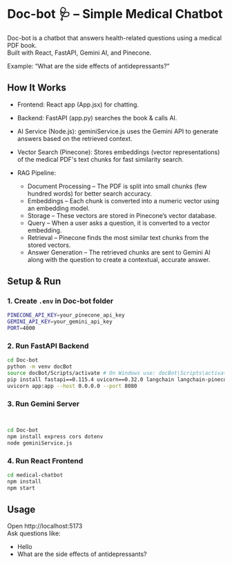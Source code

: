 # Doc-bot 🩺 – Simple Medical Chatbot

Doc-bot is a chatbot that answers health-related questions using a medical PDF book.  
Built with React, FastAPI, Gemini AI, and Pinecone.

Example: “What are the side effects of antidepressants?”

## How It Works
- Frontend: React app (App.jsx) for chatting.
- Backend: FastAPI (app.py) searches the book & calls AI.
- AI Service (Node.js): geminiService.js uses the Gemini API to generate answers based on the retrieved context.

- Vector Search (Pinecone): Stores embeddings (vector representations) of the medical PDF's text chunks for fast similarity search.

- RAG Pipeline:

    - Document Processing – The PDF is split into small chunks (few hundred words) for better search accuracy.
    - Embeddings – Each chunk is converted into a numeric vector using an embedding model.
    - Storage – These vectors are stored in Pinecone’s vector database.
    - Query – When a user asks a question, it is converted to a vector embedding.
    - Retrieval – Pinecone finds the most similar text chunks from the stored vectors.
    - Answer Generation – The retrieved chunks are sent to Gemini AI along with the question to create a contextual, accurate answer.



## Setup & Run

### 1. Create `.env` in Doc-bot folder
 
```bash
PINECONE_API_KEY=your_pinecone_api_key
GEMINI_API_KEY=your_gemini_api_key
PORT=4000
```
### 2. Run FastAPI Backend

```bash
cd Doc-bot
python -m venv docBot
source docBot/Scripts/activate # On Windows use: docBot\Scripts\activate
pip install fastapi==0.115.4 uvicorn==0.32.0 langchain langchain-pinecone sentence-transformers==4.1.0 requests python-dotenv
uvicorn app:app --host 0.0.0.0 --port 8080


```
### 3. Run Gemini Server
```bash


cd Doc-bot
npm install express cors dotenv
node geminiService.js

```

### 4. Run React Frontend

```bash
cd medical-chatbot
npm install
npm start

```

## Usage
Open http://localhost:5173  
Ask questions like:
- Hello
- What are the side effects of antidepressants?



